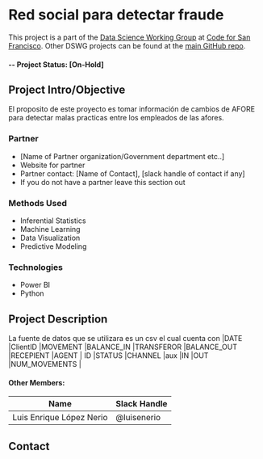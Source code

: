 
# Red social para detectar fraude
This project is a part of the [Data Science Working Group](http://datascience.codeforsanfrancisco.org) at [Code for San Francisco](http://www.codeforsanfrancisco.org).  Other DSWG projects can be found at the [main GitHub repo](https://github.com/sfbrigade/data-science-wg).

#### -- Project Status: [On-Hold]

## Project Intro/Objective
El proposito de este proyecto es tomar información de cambios de AFORE para detectar malas practicas entre los empleados de las afores. 

### Partner
* [Name of Partner organization/Government department etc..]
* Website for partner
* Partner contact: [Name of Contact], [slack handle of contact if any]
* If you do not have a partner leave this section out

### Methods Used
* Inferential Statistics
* Machine Learning
* Data Visualization
* Predictive Modeling


### Technologies
* Power BI
* Python


## Project Description
La fuente de datos que se utilizara es un csv el cual cuenta con 
|DATE   |ClientID   |MOVEMENT   |BALANCE_IN |TRANSFEROR |BALANCE_OUT    |RECEPIENT  |AGENT  | ID    |STATUS |CHANNEL    |aux    |IN |OUT    |NUM_MOVEMENTS  |


#### Other Members:

|Name     |  Slack Handle   | 
|---------|-----------------|
|Luis Enrique López Nerio| @luisenerio   |

## Contact
